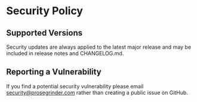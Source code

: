 # Security Policy

## Supported Versions

Security updates are always applied to the latest major release
and may be included in release notes and CHANGELOG.md.

## Reporting a Vulnerability

If you find a potential security vulnerability please email 
[security@prosegrinder.com](mailto:security@prosegrinder.com?subject=%5BSecurity%5D%20annotatedtext-rehype) rather 
than creating a public issue on GitHub.
